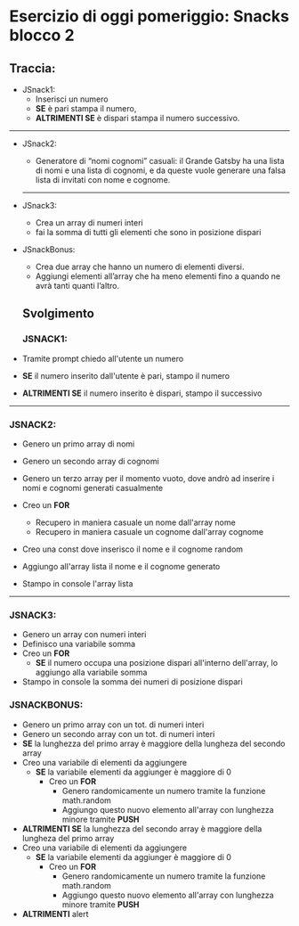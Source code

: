 # Esercizio di oggi pomeriggio: Snacks blocco 2

## Traccia:
- JSnack1:
  - Inserisci un numero
  -  **SE** è pari stampa il numero, 
  - **ALTRIMENTI SE** è dispari stampa il numero successivo.
<hr>

- JSnack2:
  - Generatore di “nomi cognomi” casuali: il Grande Gatsby ha una lista di nomi e una lista di cognomi, e da queste vuole generare una falsa lista di invitati con nome e cognome.
  <hr>

- JSnack3:
  - Crea un array di numeri interi 
  - fai la somma di tutti gli elementi che sono in posizione dispari

- JSnackBonus:
  - Crea due array che hanno un numero di elementi diversi.
  - Aggiungi elementi all’array che ha meno elementi fino a quando ne avrà tanti quanti l’altro.

  ## Svolgimento

  ### JSNACK1:

- Tramite prompt chiedo all'utente un numero
- **SE** il numero inserito dall'utente è pari, stampo il numero
- **ALTRIMENTI SE** il numero inserito è dispari, stampo il successivo
<hr>

  ### JSNACK2:

- Genero un primo array di nomi
- Genero un secondo array di cognomi
- Genero un terzo array per il momento vuoto, dove andrò ad inserire i nomi e cognomi generati casualmente
- Creo un **FOR** 
  - Recupero in maniera casuale un nome dall'array nome
  - Recupero in maniera casuale un cognome dall'array cognome

- Creo una const dove inserisco il nome e il cognome random
- Aggiungo all'array lista il nome e il cognome generato 
- Stampo in console l'array lista
<hr>

 ### JSNACK3:

 - Genero un array con numeri interi
 - Definisco una variabile somma
 - Creo un **FOR**
    - **SE** il numero occupa una posizione dispari all'interno dell'array, lo aggiungo alla variabile somma
- Stampo in console la somma dei numeri di posizione dispari

### JSNACKBONUS:

- Genero un primo array con un tot. di numeri interi
- Genero un secondo array con un tot. di numeri interi
- **SE** la lunghezza del primo array è maggiore della lungheza del secondo array
- Creo una variabile di elementi da aggiungere
  - **SE** la variabile elementi da aggiunger è maggiore di 0
    - Creo un **FOR**
      - Genero randomicamente un numero tramite la funzione math.random
      - Aggiungo questo nuovo elemento all'array con lunghezza minore tramite **PUSH**
- **ALTRIMENTI SE** la lunghezza del secondo array è maggiore della lungheza del primo array
- Creo una variabile di elementi da aggiungere
  - **SE** la variabile elementi da aggiunger è maggiore di 0
    - Creo un **FOR**
      - Genero randomicamente un numero tramite la funzione math.random
      - Aggiungo questo nuovo elemento all'array con lunghezza minore tramite **PUSH**
- **ALTRIMENTI** alert

